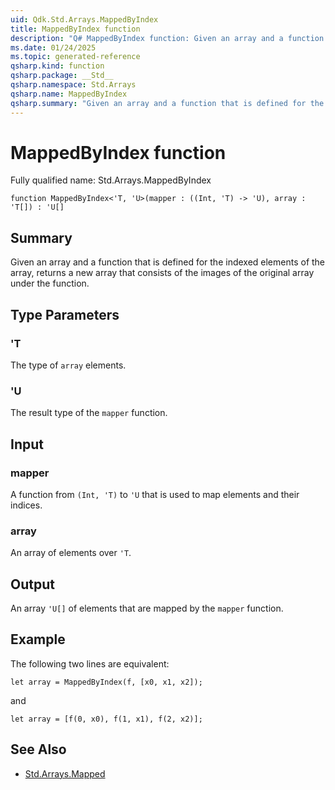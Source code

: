 ```yaml
---
uid: Qdk.Std.Arrays.MappedByIndex
title: MappedByIndex function
description: "Q# MappedByIndex function: Given an array and a function that is defined for the indexed elements of the array, returns a new array that consists of the images of the original array under the function."
ms.date: 01/24/2025
ms.topic: generated-reference
qsharp.kind: function
qsharp.package: __Std__
qsharp.namespace: Std.Arrays
qsharp.name: MappedByIndex
qsharp.summary: "Given an array and a function that is defined for the indexed elements of the array, returns a new array that consists of the images of the original array under the function."
---
```


# MappedByIndex function

Fully qualified name: Std.Arrays.MappedByIndex

```qsharp
function MappedByIndex<'T, 'U>(mapper : ((Int, 'T) -> 'U), array : 'T[]) : 'U[]
```

## Summary
Given an array and a function that is defined
for the indexed elements of the array, returns a new array that consists
of the images of the original array under the function.

## Type Parameters
### 'T
The type of `array` elements.
### 'U
The result type of the `mapper` function.

## Input
### mapper
A function from `(Int, 'T)` to `'U` that is used to map elements
and their indices.
### array
An array of elements over `'T`.

## Output
An array `'U[]` of elements that are mapped by the `mapper` function.

## Example
The following two lines are equivalent:
```qsharp
let array = MappedByIndex(f, [x0, x1, x2]);
```
and
```qsharp
let array = [f(0, x0), f(1, x1), f(2, x2)];
```

## See Also
- [Std.Arrays.Mapped](xref:Qdk.Std.Arrays.Mapped)
